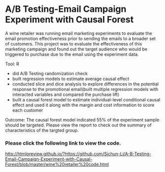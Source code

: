 # A/B Testing-Email Campaign Experiment with Causal Forest
A wine retailer was running email marketing experiments to evaluate the email promotion effectiveness prior to sending the emails to a broader set of customers. 
This project was to evaluate the effectiveness of this marketing campaign and found out the target audience who would be triggered to purchase due to 
the email using the experiment data.  <br>

Tool: R  <br>

* did A/B Testing randomization check 
* built regression models to estimate average causal effect
* conducted slice and dice analysis to explore differences in the potential response to the promotional email(built multiple regression models with interacted variables and compared the purchase lift)
* built a causal forest model to estimate individual-level conditional causal effect and used it along with the margin and cost information to score each customer 

Outcome: The causal forest model indicated 55% of the experiment sample should be targeted. Please view the report to check out the summary of characteristics of the targted group. 

### Please click the following link to view the code. <br>
http://htmlpreview.github.io/?https://github.com/Sichun-Li/A-B-Testing-Email-Campaign-Experiment-with-Causal-Forest/blob/master/wine%20retailer%20code.html
 
